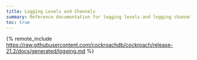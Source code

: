 ```yaml
---
title: Logging Levels and Channels
summary: Reference documentation for logging levels and logging channels.
toc: true
---
```


{% remote_include https://raw.githubusercontent.com/cockroachdb/cockroach/release-21.2/docs/generated/logging.md %}
